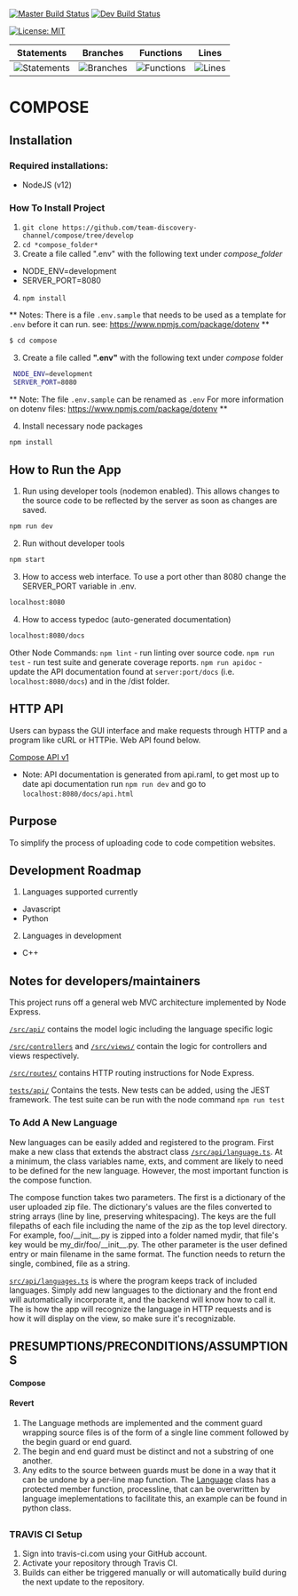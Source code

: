 [![Master Build Status](https://travis-ci.org/team-discovery-channel/compose.svg?branch=master)](https://travis-ci.org/team-discovery-channel/compose)
[![Dev Build Status](https://travis-ci.org/team-discovery-channel/compose.svg?branch=develop)](https://travis-ci.org/team-discovery-channel/compose)

[![License: MIT](https://img.shields.io/badge/License-MIT-yellow.svg)](https://opensource.org/licenses/MIT)

| Statements | Branches | Functions | Lines |
| -----------|----------|-----------|-------|
| ![Statements](https://img.shields.io/badge/Coverage-97.5%25-brightgreen.svg ) | ![Branches](https://img.shields.io/badge/Coverage-93.44%25-brightgreen.svg ) | ![Functions](https://img.shields.io/badge/Coverage-97.3%25-brightgreen.svg ) | ![Lines](https://img.shields.io/badge/Coverage-97.49%25-brightgreen.svg ) |

# COMPOSE


## Installation
### Required installations:
* NodeJS (v12)

### How To Install Project
1. `git clone https://github.com/team-discovery-channel/compose/tree/develop`
2. `cd *compose_folder*`
3.  Create a file called ".env" with the following text under *compose_folder*
  * NODE_ENV=development
  * SERVER_PORT=8080
4. `npm install`

**  Notes: There is a file `.env.sample` that needs to be used as a template for `.env` before it can run.
see: https://www.npmjs.com/package/dotenv **

```bash
$ cd compose
```

3.  Create a file called __".env"__ with the following text under *compose* folder

```bash
 NODE_ENV=development
 SERVER_PORT=8080
```

**  Note: The file `.env.sample` can be renamed as `.env`
For more information on dotenv files: https://www.npmjs.com/package/dotenv **

4. Install necessary node packages

```bash
npm install
```

## How to Run the App
1. Run using developer tools (nodemon enabled). This allows changes to the source code to be reflected by the server as soon as changes are saved.
```bash
npm run dev
```
2. Run without developer tools
```bash
npm start
```
3. How to access web interface. To use a port other than 8080 change the SERVER_PORT variable in .env.
```bash
localhost:8080
```
4. How to access typedoc (auto-generated documentation)
```bash
localhost:8080/docs
```

Other Node Commands:
`npm lint` - run linting over source code.
`npm run test` - run test suite and generate coverage reports.
`npm run apidoc` - update the API documentation found at `server:port/docs` (i.e. `localhost:8080/docs`) and in the /dist folder.


## HTTP API
Users can bypass the GUI interface and make requests through HTTP and a program like cURL or HTTPie. Web API found below.

[Compose API v1](https://team-discovery-channel.github.io/compose/files/api.html)
  * Note: API documentation is generated from api.raml, to get most up to date api documentation run ```npm run dev``` and go to ```localhost:8080/docs/api.html```

## Purpose
To simplify the process of uploading code to code competition websites.

## Development Roadmap
1. Languages supported currently
  * Javascript
  * Python
2. Languages in development
  * C++

## Notes for developers/maintainers
This project runs off a general web MVC architecture implemented by Node Express.

[`/src/api/`](src/api/) contains the model logic including the language specific logic

[`/src/controllers`](src/controllers/) and [`/src/views/`](src/views/) contain the logic for controllers and views respectively.

[`/src/routes/`](src/routes/) contains HTTP routing instructions for Node Express.

[`tests/api/`](tests/api) Contains the tests. New tests can be added, using the JEST framework. The test suite can be run with the node command `npm run test`

### To Add A New Language
New languages can be easily added and registered to the program. First make a new class that extends the abstract class [`/src/api/language.ts`](src/api/language.ts). At a minimum, the class variables name, exts, and comment are likely to need to be defined for the new language. However, the most important function is the compose function.

The compose function takes two parameters. The first is a dictionary of the user uploaded zip file. The dictionary's values are the files converted to string arrays (line by line, preserving whitespacing). The keys are the full filepaths of each file including the name of the zip as the top level directory. For example, foo/\_\_init\_\_.py is zipped into a folder named mydir, that file's key would be my_dir/foo/\_\_init\_\_.py. The other parameter is the user defined entry or main filename in the same format. The function needs to return the single, combined, file as a string.

[`src/api/languages.ts`](src/api/languages.ts) is where the program keeps track of included languages. Simply add new languages to the dictionary and the front end will automatically incorporate it, and the backend will know how to call it. The  is how the app will recognize the language in HTTP requests and is how it will display on the view, so make sure it's recognizable.

## PRESUMPTIONS/PRECONDITIONS/ASSUMPTIONS
  #### Compose
  #### Revert
  1. The Language methods are implemented and the comment guard wrapping source files is of the form of a single line comment followed by the begin guard or end guard.
  2. The begin and end guard must be distinct and not a substring of one another.
  3. Any edits to the source between guards must be done in a way that it can be undone by a per-line map function. The [Language](src/api/language.ts) class has a protected member function, processline, that can be overwritten by language imeplementations to facilitate this, an example can be found in python class.
##


### TRAVIS CI Setup
1. Sign into travis-ci.com using your GitHub account.
2. Activate your repository through Travis CI.
3. Builds can either be triggered manually or will automatically build during the next update to the repository.
